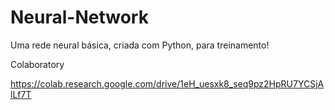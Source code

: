 # Neural-Network
Uma rede neural básica, criada com Python, para treinamento!

Colaboratory

https://colab.research.google.com/drive/1eH_uesxk8_seq9pz2HpRU7YCSjAlLf7T
